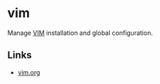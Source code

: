 # vim

Manage [VIM](https://www.vim.org/) installation and global configuration.

## Links

- [vim.org](https://www.vim.org/)
